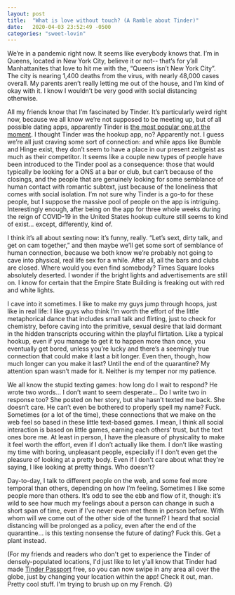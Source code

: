 ```yaml
---
layout: post
title:  "What is love without touch? (A Ramble about Tinder)"
date:   2020-04-03 23:52:49 -0500
categories: "sweet-lovin"
---
```


We’re in a pandemic right now. It seems like everybody knows that. I’m in Queens, located in New York City, believe it or not-- that’s for y’all Manhattanites that love to hit me with the, “Queens isn’t New York City”. The city is nearing 1,400 deaths from the virus, with nearly 48,000 cases overall. My parents aren’t really letting me out of the house, and I’m kind of okay with it. I know I wouldn’t be very good with social distancing otherwise.

All my friends know that I’m fascinated by Tinder. It’s particularly weird right now, because we all know we’re not supposed to be meeting up, but of all possible dating apps, apparently Tinder is <a href="https://www.forbes.com/sites/johnscottlewinski/2020/03/29/2020-intimacy-survey-finds-tinder-most-used-dating-app-in-covid-19-era/#602dd3c489a6" target="_blank">the most popular one at the moment</a>. I thought Tinder was the hookup app, no?<!-- more --> Apparently not. I guess we’re all just craving some sort of connection: and while apps like Bumble and Hinge exist, they don’t seem to have a place in our present zeitgeist as much as their competitor. It seems like a couple new types of people have been introduced to the Tinder pool as a consequence: those that would typically be looking for a ONS at a bar or club, but can’t because of the closings, and the people that are genuinely looking for some semblance of human contact with romantic subtext, just because of the loneliness that comes with social isolation. I’m not sure why Tinder is a go-to for these people, but I suppose the massive pool of people on the app is intriguing. Interestingly enough, after being on the app for three whole weeks during the reign of COVID-19 in the United States hookup culture still seems to kind of exist… except, differently, kind of.

I think it’s all about sexting now: it’s funny, really. “Let’s sext, dirty talk, and get on cam together,” and then maybe we’ll get some sort of semblance of human connection, because we both know we’re probably not going to cave into physical, real life sex for a while. After all, all the bars and clubs are closed. Where would you even find somebody? Times Square looks absolutely deserted. I wonder if the bright lights and advertisements are still on. I know for certain that the Empire State Building is freaking out with red and white lights.

I cave into it sometimes. I like to make my guys jump through hoops, just like in real life: I like guys who think I’m worth the effort of the little metaphorical dance that includes small talk and flirting, just to check for chemistry, before caving into the primitive, sexual desire that laid dormant in the hidden transcripts occuring within the playful flirtation. Like a typical hookup, even if you manage to get it to happen more than once, you eventually get bored, unless you’re lucky and there’s a seemingly true connection that could make it last a bit longer. Even then, though, how much longer can you make it last? Until the end of the quarantine? My attention span wasn’t made for it. Neither is my temper nor my patience.

We all know the stupid texting games: how long do I wait to respond? He wrote two words… I don’t want to seem desperate… Do I write two in response too? She posted on her story, but she hasn’t texted me back. She doesn’t care. He can’t even be bothered to properly spell my name? Fuck. Sometimes (or a lot of the time), these connections that we make on the web feel so based in these little text-based games. I mean, I think all social interaction is based on little games, earning each others’ trust, but the text ones bore me. At least in person, I have the pleasure of physicality to make it feel worth the effort, even if I don’t actually like them. I don’t like wasting my time with boring, unpleasant people, especially if I don’t even get the pleasure of looking at a pretty body. Even if I don't care about what they're saying, I like looking at pretty things. Who doesn't?

Day-to-day, I talk to different people on the web, and some feel more temporal than others, depending on how I’m feeling. Sometimes I like some people more than others. It’s odd to see the ebb and flow of it, though: it’s wild to see how much my feelings about a person can change in such a short span of time, even if I’ve never even met them in person before. With whom will we come out of the other side of the tunnel? I heard that social distancing will be prolonged as a policy, even after the end of the quarantine… is this texting nonsense the future of dating? Fuck this. Get a plant instead.

(For my friends and readers who don't get to experience the Tinder of densely-populated locations, I'd just like to let y'all know that Tinder had made <a href="https://www.help.tinder.com/hc/en-us/articles/115004490423-Passport" target="_blank">Tinder Passport</a> free, so you can now swipe in any area all over the globe, just by changing your location within the app! Check it out, man. Pretty cool stuff. I'm trying to brush up on my French. 😉)